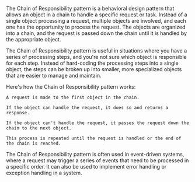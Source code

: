
The Chain of Responsibility pattern is a behavioral design pattern that allows an object in a chain to handle a specific request or task. Instead of a single object processing a request, multiple objects are involved, and each one has the opportunity to process the request. The objects are organized into a chain, and the request is passed down the chain until it is handled by the appropriate object.

The Chain of Responsibility pattern is useful in situations where you have a series of processing steps, and you're not sure which object is responsible for each step. Instead of hard-coding the processing steps into a single object, the steps can be broken up into smaller, more specialized objects that are easier to manage and maintain.

Here's how the Chain of Responsibility pattern works:

    A request is made to the first object in the chain.

    If the object can handle the request, it does so and returns a response.

    If the object can't handle the request, it passes the request down the chain to the next object.

    This process is repeated until the request is handled or the end of the chain is reached.

The Chain of Responsibility pattern is often used in event-driven systems, where a request may trigger a series of events that need to be processed in a specific order. It can also be used to implement error handling or exception handling in a system.